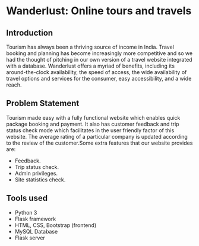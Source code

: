 # Wanderlust: Online tours and travels

## Introduction

Tourism has always been a thriving source of income in India. Travel booking and planning has become increasingly more competitive and so we had the thought of pitching in our own version of a travel website integrated with a database. Wanderlust offers a myriad of benefits, including its around-the-clock availability, the speed of access, the wide availability of travel options and services for the consumer, easy accessibility, and a wide reach. 

## Problem Statement
Tourism made easy with a fully functional website which enables quick package booking and payment. It also has customer feedback and trip status check mode which facilitates in the user friendly factor of this website. The average rating of a particular company is updated according to the review of the customer.Some extra features that our website provides are:
  * Feedback.
  * Trip status check.
  * Admin privileges.
  * Site statistics check.

## Tools used

  * Python 3
  * Flask framework
  * HTML, CSS, Bootstrap (frontend)
  * MySQL Database
  * Flask server

